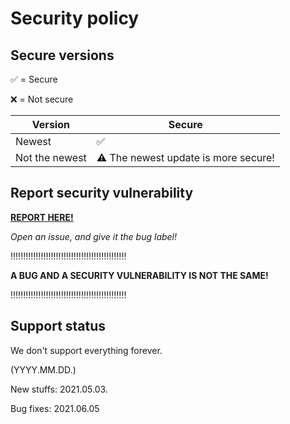 # Security policy

## Secure versions
:white_check_mark: = Secure

:x: = Not secure

| Version | Secure          |
| ------- | ------------------ |
| Newest   | :white_check_mark: |
| Not the newest | ⚠️ The newest update is more secure! |

## Report security vulnerability

**[REPORT HERE!](https://github.com/koviubi56/python-captcha/issues/new?assignees=&labels=Bug&template=bug_report.md&title=BUG)**

*Open an issue, and give it the bug label!*

:bangbang::bangbang::bangbang::bangbang::bangbang::bangbang::bangbang::bangbang::bangbang::bangbang::bangbang::bangbang::bangbang::bangbang::bangbang::bangbang::bangbang::bangbang::bangbang::bangbang::bangbang::bangbang::bangbang:

__**A BUG AND A SECURITY VULNERABILITY IS NOT THE SAME!**__ 

:bangbang::bangbang::bangbang::bangbang::bangbang::bangbang::bangbang::bangbang::bangbang::bangbang::bangbang::bangbang::bangbang::bangbang::bangbang::bangbang::bangbang::bangbang::bangbang::bangbang::bangbang::bangbang::bangbang:

## Support status

We don't support everything forever.

(YYYY.MM.DD.)

New stuffs: 2021.05.03.

Bug fixes: 2021.06.05
